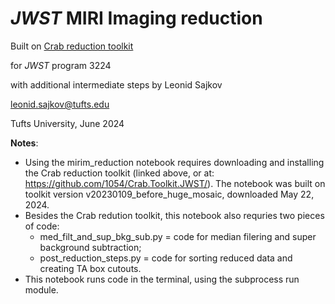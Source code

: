 # *JWST* MIRI Imaging reduction

Built on [Crab reduction toolkit](https://github.com/1054/Crab.Toolkit.JWST/)

for *JWST* program 3224

with additional intermediate steps by Leonid Sajkov

leonid.sajkov@tufts.edu

Tufts University, June 2024

**Notes**:
- Using the mirim_reduction notebook requires downloading and installing the Crab reduction toolkit (linked above, or at: https://github.com/1054/Crab.Toolkit.JWST/). The notebook was built on toolkit version v20230109_before_huge_mosaic, downloaded May 22, 2024.
- Besides the Crab redution toolkit, this notebook also requries two pieces of code:
    - med_filt_and_sup_bkg_sub.py = code for median filering and super background subtraction;
    - post_reduction_steps.py = code for sorting reduced data and creating TA box cutouts.
- This notebook runs code in the terminal, using the subprocess run module.
